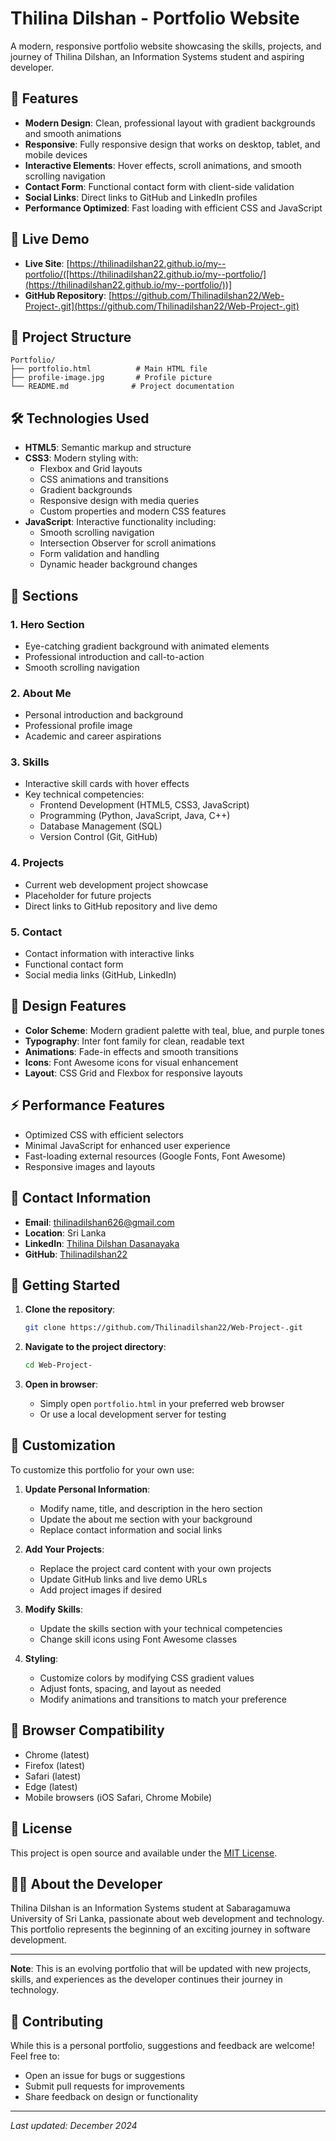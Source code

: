 # Thilina Dilshan - Portfolio Website

A modern, responsive portfolio website showcasing the skills, projects, and journey of Thilina Dilshan, an Information Systems student and aspiring developer.

## 🌟 Features

- **Modern Design**: Clean, professional layout with gradient backgrounds and smooth animations
- **Responsive**: Fully responsive design that works on desktop, tablet, and mobile devices
- **Interactive Elements**: Hover effects, scroll animations, and smooth scrolling navigation
- **Contact Form**: Functional contact form with client-side validation
- **Social Links**: Direct links to GitHub and LinkedIn profiles
- **Performance Optimized**: Fast loading with efficient CSS and JavaScript

## 🚀 Live Demo

- **Live Site**: [https://thilinadilshan22.github.io/my--portfolio/([https://thilinadilshan22.github.io/my--portfolio/](https://thilinadilshan22.github.io/my--portfolio/))]
- **GitHub Repository**: [https://github.com/Thilinadilshan22/Web-Project-.git](https://github.com/Thilinadilshan22/Web-Project-.git)

## 📁 Project Structure

```
Portfolio/
├── portfolio.html          # Main HTML file
├── profile-image.jpg       # Profile picture
└── README.md              # Project documentation
```

## 🛠️ Technologies Used

- **HTML5**: Semantic markup and structure
- **CSS3**: Modern styling with:
  - Flexbox and Grid layouts
  - CSS animations and transitions
  - Gradient backgrounds
  - Responsive design with media queries
  - Custom properties and modern CSS features
- **JavaScript**: Interactive functionality including:
  - Smooth scrolling navigation
  - Intersection Observer for scroll animations
  - Form validation and handling
  - Dynamic header background changes

## 📱 Sections

### 1. **Hero Section**
- Eye-catching gradient background with animated elements
- Professional introduction and call-to-action
- Smooth scrolling navigation

### 2. **About Me**
- Personal introduction and background
- Professional profile image
- Academic and career aspirations

### 3. **Skills**
- Interactive skill cards with hover effects
- Key technical competencies:
  - Frontend Development (HTML5, CSS3, JavaScript)
  - Programming (Python, JavaScript, Java, C++)
  - Database Management (SQL)
  - Version Control (Git, GitHub)

### 4. **Projects**
- Current web development project showcase
- Placeholder for future projects
- Direct links to GitHub repository and live demo

### 5. **Contact**
- Contact information with interactive links
- Functional contact form
- Social media links (GitHub, LinkedIn)

## 🎨 Design Features

- **Color Scheme**: Modern gradient palette with teal, blue, and purple tones
- **Typography**: Inter font family for clean, readable text
- **Animations**: Fade-in effects and smooth transitions
- **Icons**: Font Awesome icons for visual enhancement
- **Layout**: CSS Grid and Flexbox for responsive layouts

## ⚡ Performance Features

- Optimized CSS with efficient selectors
- Minimal JavaScript for enhanced user experience
- Fast-loading external resources (Google Fonts, Font Awesome)
- Responsive images and layouts

## 📧 Contact Information

- **Email**: [thilinadilshan626@gmail.com](mailto:thilinadilshan626@gmail.com)
- **Location**: Sri Lanka
- **LinkedIn**: [Thilina Dilshan Dasanayaka](https://www.linkedin.com/in/thilina-dilshan-dasanayaka-2310b9348/)
- **GitHub**: [Thilinadilshan22](https://github.com/Thilinadilshan22)

## 🚀 Getting Started

1. **Clone the repository**:
   ```bash
   git clone https://github.com/Thilinadilshan22/Web-Project-.git
   ```

2. **Navigate to the project directory**:
   ```bash
   cd Web-Project-
   ```

3. **Open in browser**:
   - Simply open `portfolio.html` in your preferred web browser
   - Or use a local development server for testing

## 📝 Customization

To customize this portfolio for your own use:

1. **Update Personal Information**:
   - Modify name, title, and description in the hero section
   - Update the about me section with your background
   - Replace contact information and social links

2. **Add Your Projects**:
   - Replace the project card content with your own projects
   - Update GitHub links and live demo URLs
   - Add project images if desired

3. **Modify Skills**:
   - Update the skills section with your technical competencies
   - Change skill icons using Font Awesome classes

4. **Styling**:
   - Customize colors by modifying CSS gradient values
   - Adjust fonts, spacing, and layout as needed
   - Modify animations and transitions to match your preference

## 🔧 Browser Compatibility

- Chrome (latest)
- Firefox (latest)
- Safari (latest)
- Edge (latest)
- Mobile browsers (iOS Safari, Chrome Mobile)

## 📄 License

This project is open source and available under the [MIT License](https://opensource.org/licenses/MIT).

## 👨‍💻 About the Developer

Thilina Dilshan is an Information Systems student at Sabaragamuwa University of Sri Lanka, passionate about web development and technology. This portfolio represents the beginning of an exciting journey in software development.

---

**Note**: This is an evolving portfolio that will be updated with new projects, skills, and experiences as the developer continues their journey in technology.

## 🤝 Contributing

While this is a personal portfolio, suggestions and feedback are welcome! Feel free to:

- Open an issue for bugs or suggestions
- Submit pull requests for improvements
- Share feedback on design or functionality

---

*Last updated: December 2024*
